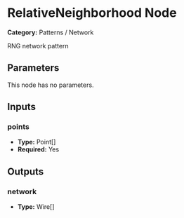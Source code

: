 
# RelativeNeighborhood Node

**Category:** Patterns / Network

RNG network pattern

## Parameters

This node has no parameters.

## Inputs


### points
- **Type:** Point[]
- **Required:** Yes



## Outputs


### network
- **Type:** Wire[]




